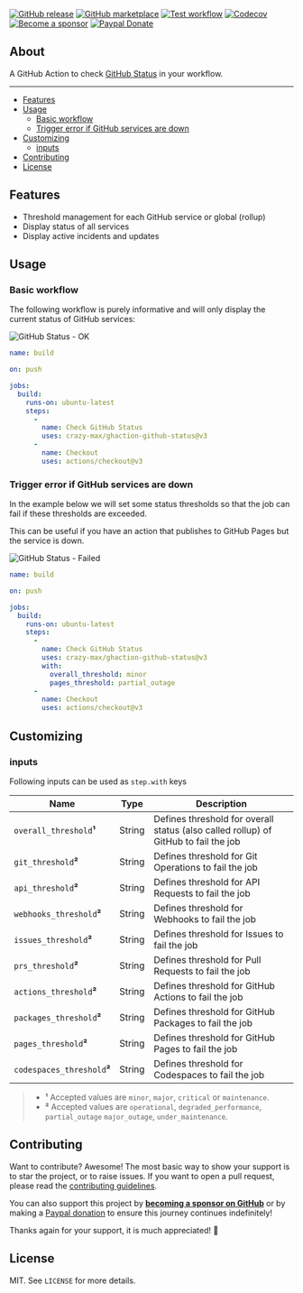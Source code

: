 [![GitHub release](https://img.shields.io/github/release/crazy-max/ghaction-github-status.svg?style=flat-square)](https://github.com/crazy-max/ghaction-github-status/releases/latest)
[![GitHub marketplace](https://img.shields.io/badge/marketplace-github--status-blue?logo=github&style=flat-square)](https://github.com/marketplace/actions/github-status)
[![Test workflow](https://img.shields.io/github/actions/workflow/status/crazy-max/ghaction-github-status/test.yml?branch=master&label=test&logo=github&style=flat-square)](https://github.com/crazy-max/ghaction-github-status/actions?workflow=test)
[![Codecov](https://img.shields.io/codecov/c/github/crazy-max/ghaction-github-status?logo=codecov&style=flat-square)](https://codecov.io/gh/crazy-max/ghaction-github-status)
[![Become a sponsor](https://img.shields.io/badge/sponsor-crazy--max-181717.svg?logo=github&style=flat-square)](https://github.com/sponsors/crazy-max)
[![Paypal Donate](https://img.shields.io/badge/donate-paypal-00457c.svg?logo=paypal&style=flat-square)](https://www.paypal.me/crazyws)

## About

A GitHub Action to check [GitHub Status](https://www.githubstatus.com/) in your workflow.

___

* [Features](#features)
* [Usage](#usage)
  * [Basic workflow](#basic-workflow)
  * [Trigger error if GitHub services are down](#trigger-error-if-github-services-are-down)
* [Customizing](#customizing)
  * [inputs](#inputs)
* [Contributing](#contributing)
* [License](#license)

## Features

* Threshold management for each GitHub service or global (rollup)
* Display status of all services
* Display active incidents and updates

## Usage

### Basic workflow

The following workflow is purely informative and will only display the current status of GitHub services:

![GitHub Status - OK](.github/ghaction-github-status2.png)

```yaml
name: build

on: push

jobs:
  build:
    runs-on: ubuntu-latest
    steps:
      -
        name: Check GitHub Status
        uses: crazy-max/ghaction-github-status@v3
      -
        name: Checkout
        uses: actions/checkout@v3
```

### Trigger error if GitHub services are down

In the example below we will set some status thresholds so that the job can fail if these thresholds are exceeded.

This can be useful if you have an action that publishes to GitHub Pages but the service is down.

![GitHub Status - Failed](.github/ghaction-github-status.png)

```yaml
name: build

on: push

jobs:
  build:
    runs-on: ubuntu-latest
    steps:
      -
        name: Check GitHub Status
        uses: crazy-max/ghaction-github-status@v3
        with:
          overall_threshold: minor
          pages_threshold: partial_outage
      -
        name: Checkout
        uses: actions/checkout@v3
```

## Customizing

### inputs

Following inputs can be used as `step.with` keys

| Name                           | Type    | Description                                                                         |
|--------------------------------|---------|-------------------------------------------------------------------------------------|
| `overall_threshold`**¹**       | String  | Defines threshold for overall status (also called rollup) of GitHub to fail the job |
| `git_threshold`**²**           | String  | Defines threshold for Git Operations to fail the job                                |
| `api_threshold`**²**           | String  | Defines threshold for API Requests to fail the job                                  |
| `webhooks_threshold`**²**      | String  | Defines threshold for Webhooks to fail the job                                      |
| `issues_threshold`**²**        | String  | Defines threshold for Issues to fail the job                                        |
| `prs_threshold`**²**           | String  | Defines threshold for Pull Requests to fail the job                                 |
| `actions_threshold`**²**       | String  | Defines threshold for GitHub Actions to fail the job                                |
| `packages_threshold`**²**      | String  | Defines threshold for GitHub Packages to fail the job                               |
| `pages_threshold`**²**         | String  | Defines threshold for GitHub Pages to fail the job                                  |
| `codespaces_threshold`**²**    | String  | Defines threshold for Codespaces to fail the job                                    |

> * **¹** Accepted values are `minor`, `major`, `critical` or `maintenance`.
> * **²** Accepted values are `operational`, `degraded_performance`, `partial_outage` `major_outage`, `under_maintenance`.

## Contributing

Want to contribute? Awesome! The most basic way to show your support is to star the project, or to raise issues. If
you want to open a pull request, please read the [contributing guidelines](.github/CONTRIBUTING.md).

You can also support this project by [**becoming a sponsor on GitHub**](https://github.com/sponsors/crazy-max) or by
making a [Paypal donation](https://www.paypal.me/crazyws) to ensure this journey continues indefinitely!

Thanks again for your support, it is much appreciated! :pray:

## License

MIT. See `LICENSE` for more details.
